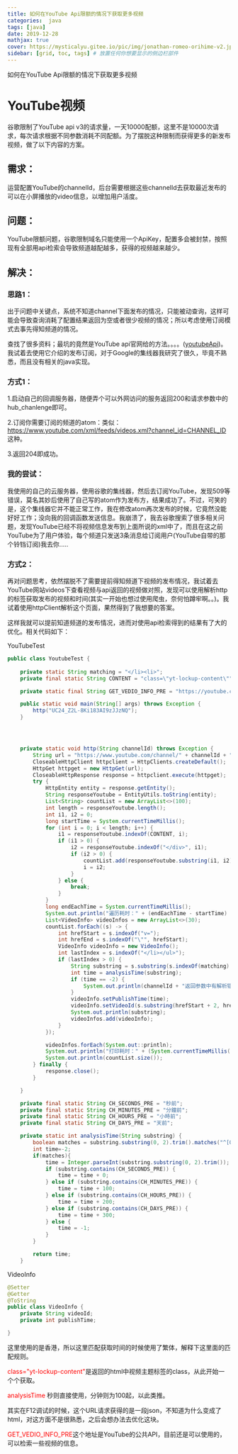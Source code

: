 ```yaml
---
title: 如何在YouTube Api限额的情况下获取更多视频
categories:  java
tags: [java]
date: 2019-12-28 
mathjax: true
cover: https://mysticalyu.gitee.io/pic/img/jonathan-romeo-orihime-v2.jpg
sidebar: [grid, toc, tags] # 放置任何你想要显示的侧边栏部件
---
```


 

如何在YouTube Api限额的情况下获取更多视频



<!-- more -->



# YouTube视频



谷歌限制了YouTube api v3的请求量，一天10000配额，这里不是10000次请求，每次请求根据不同参数消耗不同配额。为了摆脱这种限制而获得更多的新发布视频，做了以下内容的方案。



## 需求：

运营配置YouTube的channelId，后台需要根据这些channelId去获取最近发布的可以在小屏播放的video信息，以增加用户活度。

## 问题：

YouTube限额问题，谷歌限制域名只能使用一个ApiKey，配置多会被封禁，按照现有全部用api检索会导致频道越配越多，获得的视频越来越少。



## 解决：



### 思路1：

出于问题中关键点，系统不知道channel下面发布的情况，只能被动查询，这样可能会导致查询消耗了配置结果返回为空或者很少视频的情况；所以考虑使用订阅模式去事先得知频道的情况。

查找了很多资料；最坑的竟然是YouTube api官网给的方法。。。。([youtubeApi](https://developers.google.com/youtube/v3/getting-started))。我试着去使用它介绍的发布订阅，对于Google的集线器我研究了很久，毕竟不熟悉，而且没有相关的java实现。

### 方式1：

1.启动自己的回调服务器，随便弄个可以外网访问的服务返回200和请求参数中的hub_chanlenge即可。

2.订阅你需要订阅的频道的atom：类似：https://www.youtube.com/xml/feeds/videos.xml?channel_id=CHANNEL_ID 这种。

3.返回204即成功。



### 我的尝试：

我使用的自己的云服务器，使用谷歌的集线器，然后去订阅YouTube，发现509等错误，莫名其妙后使用了自己写的atom作为发布方，结果成功了。不过，可笑的是，这个集线器它并不能正常工作，我在修改atom再次发布的时候，它竟然没能好好工作；没向我的回调函数发送信息。我崩溃了，我去谷歌搜索了很多相关问题，发现YouTube已经不将视频信息发布到上面所说的xml中了，而且在这之前YouTube为了用户体验，每个频道只发送3条消息给订阅用户(YouTube自带的那个铃铛订阅)我去你.....



### 方式2：

再对问题思考，依然摆脱不了需要提前得知频道下视频的发布情况，我试着去YouTube网站videos下查看视频与api返回的视频做对照，发现可以使用解析http的标签获取发布的视频和时间(其实一开始也想过使用爬虫，奈何怕蹲牢啊。。)。我试着使用httpClient解析这个页面，果然得到了我想要的答案。

这样我就可以提前知道频道的发布情况，进而对使用api检索得到的结果有了大的优化。相关代码如下：



YouTubeTest

```java
public class YoutubeTest {
  
    private static String matching = "</li><li>";
    private final static String CONTENT = "class=\"yt-lockup-content\"";

    private static final String GET_VEDIO_INFO_PRE = "https://youtube.com/get_video_info?video_id=";

    public static void main(String[] args) throws Exception {
        http("UC24_Z2L-8Ki183AI9zJJzNQ");
    }




    private static void http(String channelId) throws Exception {
        String url = "https://www.youtube.com/channel/" + channelId + "/videos";
        CloseableHttpClient httpclient = HttpClients.createDefault();
        HttpGet httpget = new HttpGet(url);
        CloseableHttpResponse response = httpclient.execute(httpget);
        try {
            HttpEntity entity = response.getEntity();
            String responseYoutube = EntityUtils.toString(entity);
            List<String> countList = new ArrayList<>(100);
            int length = responseYoutube.length();
            int i1, i2 = 0;
            long startTime = System.currentTimeMillis();
            for (int i = 0; i < length; i++) {
                i1 = responseYoutube.indexOf(CONTENT, i);
                if (i1 > 0) {
                    i2 = responseYoutube.indexOf("</div>", i1);
                    if (i2 > 0) {
                        countList.add(responseYoutube.substring(i1, i2));
                        i = i2;
                    }
                } else {
                    break;
                }
            }
            long endEachTime = System.currentTimeMillis();
            System.out.println("遍历耗时：" + (endEachTime - startTime) + "ms");
            List<VideoInfo> videoInfos = new ArrayList<>(30);
            countList.forEach((s) -> {
                int hrefStart = s.indexOf("v=");
                int hrefEnd = s.indexOf("\"", hrefStart);
                VideoInfo videoInfo = new VideoInfo();
                int lastIndex = s.indexOf("</li></ul>");
                if (lastIndex > 0) {
                    String substring = s.substring(s.indexOf(matching) + matching.length(), s.indexOf("</li></ul>"));
                    int time = analysisTime(substring);
                    if (time == -2) {
                        System.out.println(channelId + "返回参数中有解析错误的html标签:" + s);
                    }
                    videoInfo.setPublishTime(time);
                    videoInfo.setVideoId(s.substring(hrefStart + 2, hrefEnd));
                    System.out.println(substring);
                    videoInfos.add(videoInfo);
                }
            });

            videoInfos.forEach(System.out::println);
            System.out.println("打印耗时：" + (System.currentTimeMillis() - endEachTime) + "ms");
            System.out.println(countList.size());
        } finally {
            response.close();
        }

    }

    private final static String CH_SECONDS_PRE = "秒前";
    private final static String CH_MINUTES_PRE = "分鐘前";
    private final static String CH_HOURS_PRE = "小時前";
    private final static String CH_DAYS_PRE = "天前";

    private static int analysisTime(String substring) {
        boolean matches = substring.substring(0, 2).trim().matches("^[0-9]*[1-9][0-9]*$");
        int time=-2;
        if(matches){
            time = Integer.parseInt(substring.substring(0, 2).trim());
            if (substring.contains(CH_SECONDS_PRE)) {
                time = time + 0;
            } else if (substring.contains(CH_MINUTES_PRE)) {
                time = time + 100;
            } else if (substring.contains(CH_HOURS_PRE)) {
                time = time + 200;
            } else if (substring.contains(CH_DAYS_PRE)) {
                time = time + 300;
            } else {
                time = -1;
            }
        }

        return time;
    }
```

VideoInfo

```java
@Setter
@Getter
@ToString
public class VideoInfo {
    private String videoId;
    private int publishTime;

}
```



这里使用的是香港，所以这里匹配获取时间的时候使用了繁体，解释下这里面的匹配规则。

<font color=red>class="yt-lockup-content"</font>是返回的html中视频主题标签的class，从此开始一个个获取。

<font color=red>analysisTime</font> 秒则直接使用，分钟则为100起，以此类推。

其实在F12调试的时候，这个URL请求获得的是一段json，不知道为什么变成了html，对这方面不是很熟悉，之后会想办法去优化这块。

<font color=red>GET_VEDIO_INFO_PRE</font>这个地址是YouTube的公共API，目前还是可以使用的，可以检索一些视频的信息。



